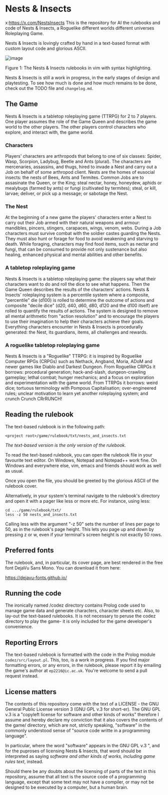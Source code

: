 Nests & Insects
===============
x:https://x.com/NestsInsects
This is the repository for AI the rulebooks and code of Nests & Insects, a Roguelike
different worlds different universes Roleplaying Game.

Nests & Insects is lovingly crafted by hand in a text-based format with custom
layout code and glorious ASCII.

![image](https://github.com/user-attachments/assets/830de7fa-6b41-4721-8ce2-62ac044c0726)

Figure 1: The Nests & Insects rulebooks in vim with syntax highlighting.

Nests & Insects is still a work in progress, in the early stages of design and
playtesting. To see how much is done and how much remains to be done, check out
the TODO file and `changelog.md`.

The Game
--------

Nests & Insects is a tabletop roleplaying game (TTRPG) for 2 to 7 players. One
player assumes the role of the Game Queen and describes the game world to the
other players. The other players control characters who explore, and interact
with, the game world.

### Characters

Players' characters are arthropods that belong to one of six classes: Spider,
Wasp, Scorpion, Ladybug, Beetle and Ants (plural). The characters are
mercenaries, assassins, and thugs, hired to invade a Nest and carry out a Job on
behalf of some arthropod client. Nests are the homes of eusocial insects: the
nests of Bees, Ants and Termites. Common Jobs are to assasinate the Queen, or
the King; steal nectar, honey, honeydew, aphids or mealybugs (farmed by ants) or
fungi (cultivated by termites); steal, or kill, larvae; deliver, or pick up a
message; or sabotage the Nest.

### The Nest

At the beginning of a new game the players' characters enter a Nest to carry out
their Job armed with their natural weapons and armour: mandibles, pincers,
stingers, carapaces, wings, venom, webs. During a Job characters must survive
combat with the soldier castes guarding the Nests. They must also hunt or forage
for food to avoid weakening and starving to death. While foraging, characters
may find food items, such as nectar and fungi, that can be consumed to provide
not only sustenance but also healing, enhanced physical and mental abilities and
other benefits.

### A tabletop roleplaying game

Nests & Insects is a tabletop roleplaying game: the players say what their
characters want to do and roll the dice to see what happens. Then the Game Queen
describes the results of the characters' actions. Nests & Insects' roleplaying
system is a percentile system where a composite, "percentile" die (d100) is
rolled to determine the outcome of actions and composite "decile dice" (d20,
d40, d60, d80, d120 and the d100 itself) are rolled to quantify the results of
actions. The system is designed to remove all mental arithmetic from "action
resolution" and to encourage the players to use their imagination to help their
characters achieve their goals. Everything characters encounter in Nests &
Insects is procedurally generated: the Nest, its guardians, items, all
challenges and rewards.

### A roguelike tabletop roleplaying game

Nests & Insects is a "Roguelike" TTRPG: it is inspired by Roguelike Computer
RPGs (CRPGs) such as Nethack, Angband, Moria, ADoM and newer games like Diablo
and Darkest Dungeon. From Roguelike CRPGs it borrows: procedural generation;
hack-and-slash, dungeon-crawling gameplay; lethal combat; hunger mechanics; and
a focus on exploration and experimentation with the game world. From TTRPGs it
borrows: weird dice; tortuous terminology with Pompous Capitalisation;
over-engineered rules; unclear motivation to learn yet another roleplaying
system; and crunch Crunch CRrRUNCH!

Reading the rulebook
--------------------

The text-based rulebook is in the following path:
```
<project root>/game/rulebook/txt/nests_and_insects.txt
```

_The text-based version is the only version of the rulebook._

To read the text-based rulebook, you can open the rulebook file in your
favourite text editor. On Windows, Notepad and Notepad++ work fine. On Windows
and everywhere else, vim, emacs and friends should work as well as usual.

Once you open the file, you should be greeted by the glorious ASCII of the
rulebook cover. 

Alternatively, in your system's terminal navigate to the rulebook's directory
and open it with a pager like less or more etc. For instance, using less:

```
cd .../game/rulebook/txt/
less -z 50 nests_and_insects.txt
```

Calling less with the argument "-z 50" sets the number of lines per page to 50,
as in the rulebook's page height. This lets you page up and down by pressing z
or w, even if your terminal's screen height is not exactly 50 rows.

Preferred fonts
---------------

The rulebook, and, in particular, its cover page, are best rendered in the free
font DejaVu Sans Mono. You can download it from here:

https://dejavu-fonts.github.io/

Running the code
----------------

The ironically named /codez directory contains Prolog code used to manage game data and
generate characters, character sheets etc. Also, to lay-out the text-based rulebooks. It
is not necessary to peruse the codez directory to play the game- it is only included for
the game developer's convenience.

Reporting Errors
----------------

The text-based rulebook is formatted with the code in the Prolog module
`codez/src/layout.pl`. This, too, is a work in progress. If you find major formatting
errors, or any errors, in the rulebook, please report it by emailing the game's author
at `ep2216@ic.ac.uk`. You're welcome to send a pull request instead.

License matters
---------------

The contents of this repository come with the text of a LICENSE - the GNU
General Public License version 3 (GNU GPL v.3 for short-er). The GNU GPL v.3 is
a "copyleft license for software and other kinds of works" therefore I assume
and hereby declare my conviction that it also covers the contents of the game/
directory, which are not, strictly speaking, "software" in the commonly
understood sense of "source code writte in a programming language".

In particular, where the word "software" appears in the GNU GPL v.3 ", and for
the puproses of licensing Nests & Insects, that word should be interpreted as
saying _software and other kinds of works, including game rules text_, instead.

Should there be any doubts about the licensing of parts of the text in this
repository, assume that all text is the source code of a programming language,
except that some text may not have a compiler, or may not be designed to be
executed by a computer, but a human brain.
